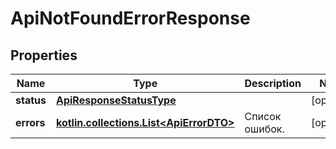 
# ApiNotFoundErrorResponse

## Properties
| Name | Type | Description | Notes |
| ------------ | ------------- | ------------- | ------------- |
| **status** | [**ApiResponseStatusType**](ApiResponseStatusType.md) |  |  [optional] |
| **errors** | [**kotlin.collections.List&lt;ApiErrorDTO&gt;**](ApiErrorDTO.md) | Список ошибок. |  [optional] |



